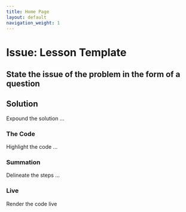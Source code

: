 ```yaml
---
title: Home Page
layout: default
navigation_weight: 1
---
```

# Issue: Lesson Template

## State the issue of the problem in the form of a question

## Solution

Expound the solution ...

### The Code

Highlight the code ...

### Summation

Delineate the steps ...

### Live

Render the code live
